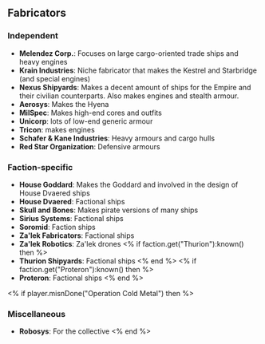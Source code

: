 ## Fabricators

### Independent
* **Melendez Corp.**: Focuses on large cargo-oriented trade ships and heavy engines
* **Krain Industries**: Niche fabricator that makes the Kestrel and Starbridge (and special engines)
* **Nexus Shipyards**: Makes a decent amount of ships for the Empire and their civilian counterparts. Also makes engines and stealth armour.
* **Aerosys**: Makes the Hyena
* **MilSpec**: Makes high-end cores and outfits
* **Unicorp**: lots of low-end generic armour
* **Tricon**: makes engines
* **Schafer & Kane Industries**: Heavy armours and cargo hulls
* **Red Star Organization**: Defensive armours

### Faction-specific
* **House Goddard**: Makes the Goddard and involved in the design of House Dvaered ships
* **House Dvaered**: Factional ships
* **Skull and Bones**: Makes pirate versions of many ships
* **Sirius Systems**: Factional ships
* **Soromid**: Faction ships
* **Za'lek Fabricators**: Factional ships
* **Za'lek Robotics**: Za'lek drones
<% if faction.get("Thurion"):known() then %>
* **Thurion Shipyards**: Factional ships
<% end %>
<% if faction.get("Proteron"):known() then %>
* **Proteron**: Factional ships
<% end %>

<% if player.misnDone("Operation Cold Metal") then %>
### Miscellaneous
* **Robosys**: For the collective
<% end %>
